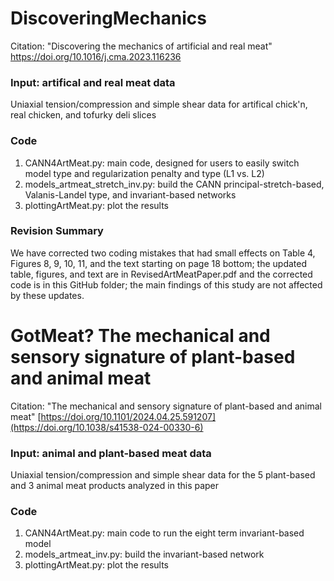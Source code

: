 
# DiscoveringMechanics
Citation: "Discovering the mechanics of artificial and real meat" https://doi.org/10.1016/j.cma.2023.116236

### Input: artifical and real meat data
Uniaxial tension/compression and simple shear data for artifical chick'n, real chicken, and tofurky deli slices

### Code
1. CANN4ArtMeat.py: main code, designed for users to easily switch model type and regularization penalty and type (L1 vs. L2)
2. models_artmeat_stretch_inv.py: build the CANN principal-stretch-based, Valanis-Landel type, and invariant-based networks
3. plottingArtMeat.py: plot the results

### Revision Summary
We have corrected two coding mistakes that had small effects on Table 4, Figures 8, 9, 10, 11, and the text starting on page 18 bottom; the updated table, figures, and text are in RevisedArtMeatPaper.pdf and the corrected code is in this GitHub folder; the main findings of this study are not affected by these updates.

# GotMeat? The mechanical and sensory signature of plant-based and animal meat
Citation: "The mechanical and sensory signature of plant-based and animal meat" [https://doi.org/10.1101/2024.04.25.591207](https://doi.org/10.1038/s41538-024-00330-6)

### Input: animal and plant-based meat data
Uniaxial tension/compression and simple shear data for the 5 plant-based and 3 animal meat products analyzed in this paper

### Code
1. CANN4ArtMeat.py: main code to run the eight term invariant-based model
2. models_artmeat_inv.py: build the invariant-based network
3. plottingArtMeat.py: plot the results
